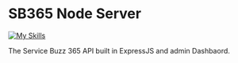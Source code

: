 # SB365 Node Server

[![My Skills](https://skillicons.dev/icons?i=node,js,html,css,express)](https://skillicons.dev)

The Service Buzz 365 API built in ExpressJS and admin Dashbaord. 
